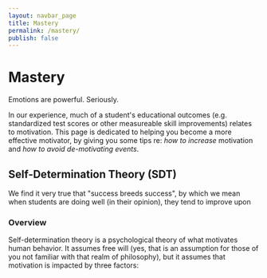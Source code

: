 ```yaml
---
layout: navbar_page
title: Mastery
permalink: /mastery/
publish: false
---
```


# Mastery
Emotions are powerful. Seriously.

In our experience, much of a student's educational outcomes (e.g. standardized test scores or other measureable skill improvements) relates to motivation. This page is dedicated to helping you become a more effective motivator, by giving you some tips re: *how to increase* motivation and *how to avoid de-motivating events*.

## Self-Determination Theory (SDT)
We find it very true that "success breeds success", by which we mean when students are doing well (in their opinion), they tend to improve upon

### Overview
Self-determination theory is a psychological theory of what motivates human behavior. It assumes free will (yes, that is an assumption for those of you not familiar with that realm of philosophy), but it assumes that motivation is impacted by three factors:
